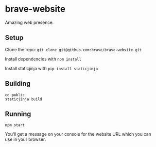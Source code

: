 # brave-website
Amazing web presence.

## Setup

Clone the repo: `git clone git@github.com:brave/brave-website.git`

Install dependencies with `npm install`

Install staticjinja with `pip install staticjinja`

## Building

```
cd public
staticjinja build
```


## Running

`npm start`

You'll get a message on your console for the website URL which you can use in your browser.
